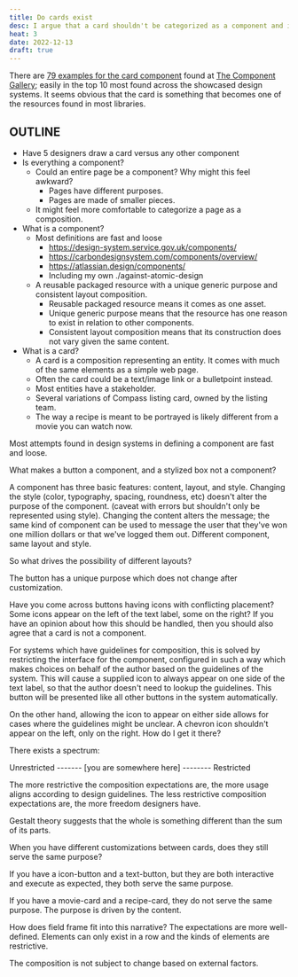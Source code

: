 ```yaml
---
title: Do cards exist
desc: I argue that a card shouldn't be categorized as a component and instead exist as another concept entirely.
heat: 3
date: 2022-12-13
draft: true
---
```


There are [79 examples for the card component](https://component.gallery/components/card/) found at [The Component Gallery](https://component.gallery/components/); easily in the top 10 most found across the showcased design systems. It seems obvious that the card is something that becomes one of the resources found in most libraries.

## OUTLINE

- Have 5 designers draw a card versus any other component
- Is everything a component?
  - Could an entire page be a component? Why might this feel awkward?
    - Pages have different purposes.
    - Pages are made of smaller pieces.
  - It might feel more comfortable to categorize a page as a composition.
- What is a component?
  - Most definitions are fast and loose
    - https://design-system.service.gov.uk/components/
    - https://carbondesignsystem.com/components/overview/
    - https://atlassian.design/components/
    - Including my own ./against-atomic-design
  - A reusable packaged resource with a unique generic purpose and consistent layout composition.
    - Reusable packaged resource means it comes as one asset.
    - Unique generic purpose means that the resource has one reason to exist in relation to other components.
    - Consistent layout composition means that its construction does not vary given the same content.
- What is a card?
  - A card is a composition representing an entity. It comes with much of the same elements as a simple web page.
  - Often the card could be a text/image link or a bulletpoint instead.
  - Most entities have a stakeholder.
  - Several variations of Compass listing card, owned by the listing team.
  - The way a recipe is meant to be portrayed is likely different from a movie you can watch now.

Most attempts found in design systems in defining a component are fast and loose.

What makes a button a component, and a stylized box not a component?

A component has three basic features: content, layout, and style. Changing the style (color, typography, spacing, roundness, etc) doesn't alter the purpose of the component. (caveat with errors but shouldn't only be represented using style). Changing the content alters the message; the same kind of component can be used to message the user that they've won one million dollars or that we've logged them out. Different component, same layout and style.

So what drives the possibility of different layouts? 

The button has a unique purpose which does not change after customization.

Have you come across buttons having icons with conflicting placement? Some icons appear on the left of the text label, some on the right? If you have an opinion about how this should be handled, then you should also agree that a card is not a component.

For systems which have guidelines for composition, this is solved by restricting the interface for the component, configured in such a way which makes choices on behalf of the author based on the guidelines of the system. This will cause a supplied icon to always appear on one side of the text label, so that the author doesn't need to lookup the guidelines. This button will be presented like all other buttons in the system automatically.

On the other hand, allowing the icon to appear on either side allows for cases where the guidelines might be unclear. A chevron icon shouldn't appear on the left, only on the right. How do I get it there?

There exists a spectrum:

Unrestricted ------- [you are somewhere here] -------- Restricted

The more restrictive the composition expectations are, the more usage aligns according to design guidelines. The less restrictive composition expectations are, the more freedom designers have.

Gestalt theory suggests that the whole is something different than the sum of its parts. 

When you have different customizations between cards, does they still serve the same purpose?

If you have a icon-button and a text-button, but they are both interactive and execute as expected, they both serve the same purpose.

If you have a movie-card and a recipe-card, they do not serve the same purpose. The purpose is driven by the content.

How does field frame fit into this narrative? The expectations are more well-defined. Elements can only exist in a row and the kinds of elements are restrictive.

The composition is not subject to change based on external factors.